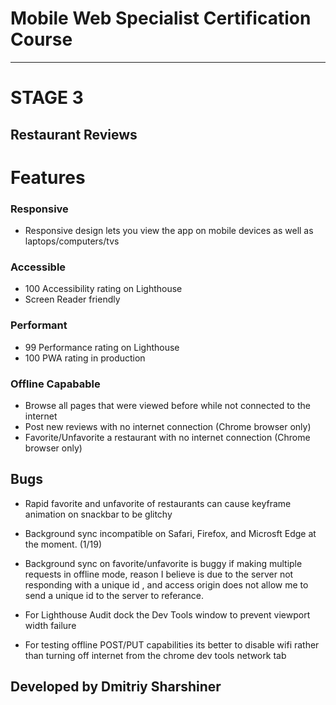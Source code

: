 # Mobile Web Specialist Certification Course

---

# STAGE 3

## **Restaurant Reviews**



# Features

### Responsive

- Responsive design lets you view the app on mobile devices as well as laptops/computers/tvs

### Accessible

- 100 Accessibility rating on Lighthouse
- Screen Reader friendly

### Performant

- 99 Performance rating on Lighthouse
- 100 PWA rating in production

### Offline Capabable

- Browse all pages that were viewed before while not connected to the internet
- Post new reviews with no internet connection (Chrome browser only)
- Favorite/Unfavorite a restaurant with no internet connection (Chrome browser only)

## Bugs

- Rapid favorite and unfavorite of restaurants can cause keyframe animation on snackbar to be glitchy

- Background sync incompatible on Safari, Firefox, and Microsft Edge at the moment. (1/19)

- Background sync on favorite/unfavorite is buggy if making multiple requests in offline mode, reason I believe is due to the server not responding with a unique id , and access origin does not allow me to send a unique id to the server to referance.

- For Lighthouse Audit dock the Dev Tools window to prevent viewport width failure

- For testing offline POST/PUT capabilities its better to disable wifi rather than turning off internet from the chrome dev tools network tab

## Developed by Dmitriy Sharshiner
